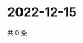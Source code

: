 # 2022-12-15

共 0 条

<!-- BEGIN WEIBO -->
<!-- 最后更新时间 Thu Dec 15 2022 02:17:56 GMT+0800 (China Standard Time) -->

<!-- END WEIBO -->
